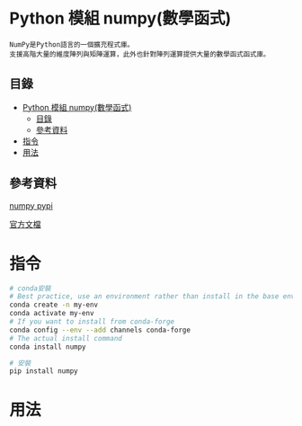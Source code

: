 # Python 模組 numpy(數學函式)

```
NumPy是Python語言的一個擴充程式庫。
支援高階大量的維度陣列與矩陣運算，此外也針對陣列運算提供大量的數學函式函式庫。
```

## 目錄

- [Python 模組 numpy(數學函式)](#python-模組-numpy數學函式)
	- [目錄](#目錄)
	- [參考資料](#參考資料)
- [指令](#指令)
- [用法](#用法)

## 參考資料

[numpy pypi](https://pypi.org/project/numpy/)

[官方文檔](https://numpy.org/doc/)

# 指令

```bash
# conda安裝
# Best practice, use an environment rather than install in the base env
conda create -n my-env
conda activate my-env
# If you want to install from conda-forge
conda config --env --add channels conda-forge
# The actual install command
conda install numpy

# 安裝
pip install numpy
```

# 用法

```Python
```
